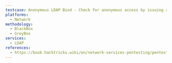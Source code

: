 ```yaml
---
testcase: Anonymous LDAP Bind - Check for anonymous access by issuing a simple anonymous LDAP search (e.g., ldapsearch -x -H ldap://<IP>:389 -b "" -s base)
platforms: 
  - Network
methodology: 
  - BlackBox
  - GreyBox
services:
  - LDAP
references:
  - https://book.hacktricks.wiki/en/network-services-pentesting/pentesting-ldap.html
---
```


